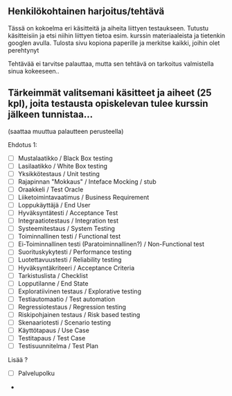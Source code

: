 ## Henkilökohtainen harjoitus/tehtävä

Tässä on kokoelma eri käsitteitä ja aiheita liittyen testaukseen. Tutustu käsitteisiin ja etsi niihin liittyen tietoa esim. kurssin materiaaleista ja tietenkin googlen avulla.
Tulosta sivu kopiona paperille ja merkitse kaikki, joihin olet perehtynyt



Tehtävää ei tarvitse palauttaa, mutta sen tehtävä on tarkoitus valmistella sinua kokeeseen..


## Tärkeimmät valitsemani käsitteet ja aiheet (25 kpl), joita testausta opiskelevan tulee kurssin jälkeen tunnistaa... 

(saattaa muuttua palautteen perusteella)

Ehdotus 1:


- [ ] Mustalaatikko / Black Box testing
- [ ] Lasilaatikko / White Box testing
- [ ] Yksikkötestaus / Unit testing
- [ ] Rajapinnan "Mokkaus" / Inteface Mocking / stub
- [ ] Oraakkeli / Test Oracle 
- [ ] Liiketoimintavaatimus / Business Requirement
- [ ] Loppukäyttäjä / End User
- [ ] Hyväksyntätesti / Acceptance Test
- [ ] Integraatiotestaus / Integration test
- [ ] Systeemitestaus / System Testing
- [ ] Toiminnallinen testi / Functional test
- [ ] Ei-Toiminnallinen testi (Paratoiminnallinen?) / Non-Functional test
- [ ] Suorituskykytesti / Performance testing 
- [ ] Luotettavuustesti / Reliability testing
- [ ] Hyväksyntäkriteeri / Acceptance Criteria
- [ ] Tarkistuslista / Checklist
- [ ] Lopputilanne / End State
- [ ] Exploratiivinen testaus / Explorative testing
- [ ] Testiautomaatio / Test automation
- [ ] Regressiotestaus / Regression testing
- [ ] Riskipohjainen testaus / Risk based testing
- [ ] Skenaariotesti / Scenario testing
- [ ] Käyttötapaus / Use Case
- [ ] Testitapaus / Test Case
- [ ] Testisuunnitelma / Test Plan

Lisää ?

- [ ] Palvelupolku
- 










